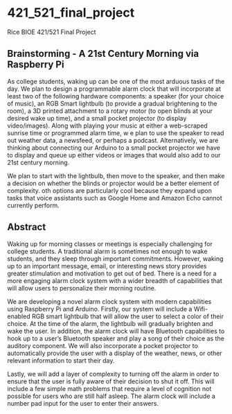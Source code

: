 # 421_521_final_project
Rice BIOE 421/521 Final Project


## Brainstorming - A 21st Century Morning via Raspberry Pi

As college students, waking up can be one of the most arduous tasks of the day. 
We plan to design a programmable alarm clock that will incorporate at least two of the following hardware components: 
a speaker (for your choice of music), an RGB Smart lightbulb (to provide a gradual brightening to the room), a 3D printed attachment to a rotary motor (to open blinds at your desired wake up time), and a small pocket projector (to display video/images). 
Along with playing your music at either a web-scraped sunrise time or programmed alarm time, w
e plan to use the speaker to read out weather data, a newsfeed, or perhaps a podcast. 
Alternatively, we are thinking about connecting our Arduino to a small pocket projector we have to display and queue up either videos or images that would also add to our 21st century morning.


We plan to start with the lightbulb, then move to the speaker, and then make a decision on whether the blinds or projector would be a better element of complexity. 
oth options are particularly cool because they expand upon tasks that voice assistants such as Google Home and Amazon Echo cannot currently perform. 


## Abstract
Waking up for morning classes or meetings is especially challenging for college students.  A traditional alarm is sometimes not enough to wake students, and they sleep through important commitments.  However, waking up to an important message, email, or interesting news story provides greater stimulation and motivation to get out of bed. There is a need for a more engaging alarm clock system with a wider breadth of capabilities that will allow users to personalize their morning routine.

We are developing a novel alarm clock system with modern capabilities using Raspberry Pi and Arduino. Firstly, our system will include a Wifi-enabled RGB smart lightbulb that will allow the user to select a color of their choice.  At the time of the alarm, the lightbulb will gradually brighten and wake the user.  In addition, the alarm clock will have Bluetooth capabilities to hook up to a user’s Bluetooth speaker and play a song of their choice as the auditory component. We will also incorporate a pocket projector to automatically provide the user with a display of the weather, news, or other relevant information to start their day.

Lastly, we will add a layer of complexity to turning off the alarm in order to ensure that the user is fully aware of their decision to shut it off. This will include a few simple math problems that require a level of cognition not possible for users who are still half asleep. The alarm clock will include a number pad input for the user to enter their answers. 
